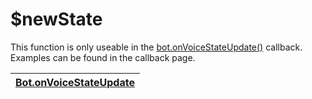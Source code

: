 # $newState

This function is only useable in the [bot.onVoiceStateUpdate\(\)](callbacks/bot.onvoicestateupdate.md) callback. Examples can be found in the callback page.

| [**Bot.onVoiceStateUpdate**](callbacks/bot.onvoicestateupdate.md) |
| ----------------------------------------------------------------- |

